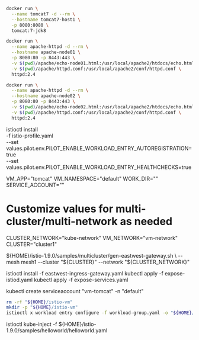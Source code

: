 ```bash
docker run \
  --name tomcat7 -d --rm \
  --hostname tomcat7-host1 \
  -p 8080:8080 \
  tomcat:7-jdk8
```

```bash
docker run \
  --name apache-httpd -d --rm \
  --hostname apache-node01 \
  -p 8080:80 -p 8443:443 \
  -v $(pwd)/apache/echo-node01.html:/usr/local/apache2/htdocs/echo.html \
  -v $(pwd)/apache/httpd.conf:/usr/local/apache2/conf/httpd.conf \
  httpd:2.4
```

```bash
docker run \
  --name apache-httpd -d --rm \
  --hostname apache-node02 \
  -p 8080:80 -p 8443:443 \
  -v $(pwd)/apache/echo-node02.html:/usr/local/apache2/htdocs/echo.html \
  -v $(pwd)/apache/httpd.conf:/usr/local/apache2/conf/httpd.conf \
  httpd:2.4
```

istioctl install \
  -f istio-profile.yaml \
  --set values.pilot.env.PILOT_ENABLE_WORKLOAD_ENTRY_AUTOREGISTRATION=true \
  --set values.pilot.env.PILOT_ENABLE_WORKLOAD_ENTRY_HEALTHCHECKS=true

VM_APP="tomcat"
VM_NAMESPACE="default"
WORK_DIR="<a certificate working directory>"
SERVICE_ACCOUNT="<name of the Kubernetes service account you want to use for your VM>"
# Customize values for multi-cluster/multi-network as needed
CLUSTER_NETWORK="kube-network"
VM_NETWORK="vm-network"
CLUSTER="cluster1"

${HOME}/istio-1.9.0/samples/multicluster/gen-eastwest-gateway.sh \
--mesh mesh1 --cluster "${CLUSTER}" --network "${CLUSTER_NETWORK}"

istioctl install -f eastwest-ingress-gateway.yaml
kubectl apply -f expose-istiod.yaml
kubectl apply -f expose-services.yaml

kubectl create serviceaccount "vm-tomcat" -n "default"

```bash
rm -rf "${HOME}/istio-vm"
mkdir -p "${HOME}/istio-vm"
istioctl x workload entry configure -f workload-group.yaml -o "${HOME}/istio-vm" --clusterID "cluster1" --autoregister
```

istioctl kube-inject -f ${HOME}/istio-1.9.0/samples/helloworld/helloworld.yaml
